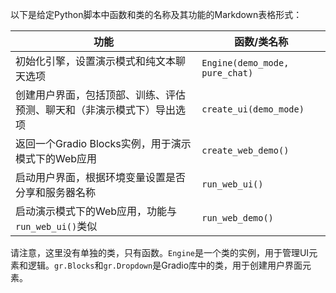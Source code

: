 以下是给定Python脚本中函数和类的名称及其功能的Markdown表格形式：

| 功能 | 函数/类名称 |
| --- | --- |
| 初始化引擎，设置演示模式和纯文本聊天选项 | `Engine(demo_mode, pure_chat)` |
| 创建用户界面，包括顶部、训练、评估预测、聊天和（非演示模式下）导出选项 | `create_ui(demo_mode)` |
| 返回一个Gradio Blocks实例，用于演示模式下的Web应用 | `create_web_demo()` |
| 启动用户界面，根据环境变量设置是否分享和服务器名称 | `run_web_ui()` |
| 启动演示模式下的Web应用，功能与`run_web_ui()`类似 | `run_web_demo()` |

请注意，这里没有单独的类，只有函数。`Engine`是一个类的实例，用于管理UI元素和逻辑。`gr.Blocks`和`gr.Dropdown`是Gradio库中的类，用于创建用户界面元素。
